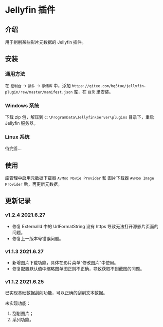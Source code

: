 # Jellyfin 插件

## 介绍

用于刮削某些影片元数据的 Jellyfin 插件。

## 安装

### 通用方法

在 `控制台` -> `插件` -> `存储库` 中，添加 `https://gitee.com/bg5tue/jellyfin-plugin/raw/master/manifest.json` 库，在 `目录` 里安装。

### Windows 系统

下载 zip 包，解压到 `C:\ProgramData\Jellyfin\Server\plugins` 目录下，重启 Jellyfin 服务器。

### Linux 系统

待完善...

## 使用
库管理中启用元数据下载器 `AvMoo Movie Provider` 和 图片下载器 `AvMoo Image Provider` 后，再更新元数据。

## 更新记录

### v1.2.4 2021.6.27

* 修复 ExternalId 中的 UrlFormatString 没有 https 导致无法打开源影片页面的问题。
* 修复上一版本号错误问题。

### v1.1.3 2021.6.27

* 新增图片下载功能，具体在影片菜单“修改图片”中使用。
* 修复配置默认值中缩略图单图正则不正确，导致获取不到截图的问题。

### v1.1.2 2021.6.25

已实现基础数据刮削功能，可以正确的刮削文本数据。

未实现功能：

1. 刮削图片；
2. 系列功能。
